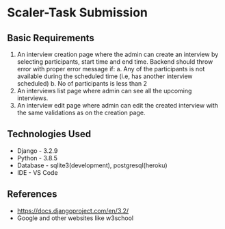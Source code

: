 # Scaler-Task Submission
## Basic Requirements
1. An interview creation page where the admin can create an interview by selecting
participants, start time and end time. Backend should throw error with proper
error message if:
a. Any of the participants is not available during the scheduled time (i.e, has
another interview scheduled)
b. No of participants is less than 2
2. An interviews list page where admin can see all the upcoming interviews.
3. An interview edit page where admin can edit the created interview with the same
validations as on the creation page.

## Technologies Used
* Django - 3.2.9 
* Python - 3.8.5
* Database - sqlite3(development), postgresql(heroku)
* IDE - VS Code 

## References
* https://docs.djangoproject.com/en/3.2/
* Google and other websites like w3school
